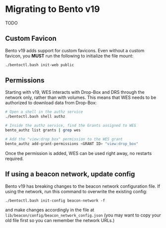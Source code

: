 # Migrating to Bento v19

TODO

## Custom Favicon

Bento v19 adds support for custom favicons. Even without a custom favicon, you **MUST** run the following to initialize 
the file mount:

```bash
./bentoctl.bash init-web public
```

## Permissions

Starting with v19, WES interacts with Drop-Box and DRS through the network only, rather than with volumes.
This means that WES needs to be authorized to download data from Drop-Box:

```bash
# Open a shell in the authz service
./bentoctl.bash shell authz

# Inside the authz service, find the Grants assigned to WES
bento_authz list grants | grep wes

# Add the "view:drop_box" permission to the WES grant
bento_authz add-grant-permissions <GRANT ID> "view:drop_box"
```

Once the permission is added, WES can be used right away, no restarts required.


## If using a beacon network, update config

Bento v19 has breaking changes to the beacon network configuration file. If using the network, run this command to 
overwrite the existing config: 

`./bentoctl.bash init-config beacon-network -f`

and make changes accordingly in the file at `lib/beacon/config/beacon_network_config.json` (you may want to copy your 
old file first so you can remember the network URLs.)
